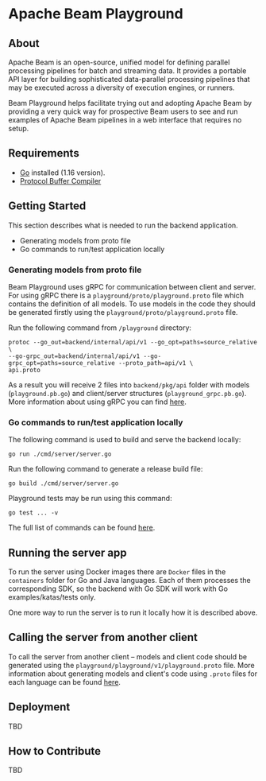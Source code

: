<!--
    Licensed to the Apache Software Foundation (ASF) under one
    or more contributor license agreements.  See the NOTICE file
    distributed with this work for additional information
    regarding copyright ownership.  The ASF licenses this file
    to you under the Apache License, Version 2.0 (the
    "License"); you may not use this file except in compliance
    with the License.  You may obtain a copy of the License at

      http://www.apache.org/licenses/LICENSE-2.0

    Unless required by applicable law or agreed to in writing,
    software distributed under the License is distributed on an
    "AS IS" BASIS, WITHOUT WARRANTIES OR CONDITIONS OF ANY
    KIND, either express or implied.  See the License for the
    specific language governing permissions and limitations
    under the License.
-->

# Apache Beam Playground

## About

Apache Beam is an open-source, unified model for defining parallel processing pipelines for batch and streaming data.
It provides a portable API layer for building sophisticated data-parallel processing pipelines that may be executed
across a diversity of execution engines, or runners.

Beam Playground helps facilitate trying out and adopting Apache Beam by providing a very quick way for prospective Beam
users to see and run examples of Apache Beam pipelines in a web interface that requires no setup.

## Requirements

- [Go](https://golang.org/dl/) installed (1.16 version).
- [Protocol Buffer Compiler](https://grpc.io/docs/protoc-installation/)

## Getting Started

This section describes what is needed to run the backend application.
- Generating models from proto file
- Go commands to run/test application locally

### Generating models from proto file

Beam Playground uses gRPC for communication between client and server. For using gRPC there is a
`playground/proto/playground.proto` file which contains the definition of all models. To use models in the code they
should be generated firstly using the `playground/proto/playground.proto` file.

Run the following command from `/playground` directory:

```
protoc --go_out=backend/internal/api/v1 --go_opt=paths=source_relative \
--go-grpc_out=backend/internal/api/v1 --go-grpc_opt=paths=source_relative --proto_path=api/v1 \
api.proto
```

As a result you will receive 2 files into `backend/pkg/api` folder with models (`playground.pb.go`) and client/server
structures (`playground_grpc.pb.go`).
More information about using gRPC you can find [here](https://grpc.io/docs/languages/).

### Go commands to run/test application locally

The following command is used to build and serve the backend locally:

```
go run ./cmd/server/server.go
```

Run the following command to generate a release build file:

```
go build ./cmd/server/server.go
```

Playground tests may be run using this command:

```
go test ... -v
```

The full list of commands can be found [here](https://pkg.go.dev/cmd/go).

## Running the server app

To run the server using Docker images there are `Docker` files in the `containers` folder for Go and Java languages.
Each of them processes the corresponding SDK, so the backend with Go SDK will work with Go examples/katas/tests only.

One more way to run the server is to run it locally how it is described above.

## Calling the server from another client

To call the server from another client – models and client code should be generated using the
`playground/playground/v1/playground.proto` file. More information about generating models and client's code using `.proto`
files for each language can be found [here](https://grpc.io/docs/languages/).

## Deployment

TBD

## How to Contribute

TBD
